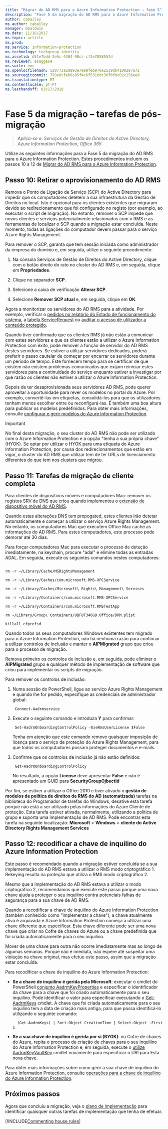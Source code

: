 ```yaml
---
title: "Migrar do AD RMS para o Azure Information Protection – fase 5"
description: "Fase 5 da migração do AD RMS para o Azure Information Protection, que abrange os passos 10 a 12 de Migrar do AD RMS para o Azure Information Protection."
author: cabailey
ms.author: cabailey
manager: mbaldwin
ms.date: 11/16/2017
ms.topic: article
ms.prod: 
ms.service: information-protection
ms.technology: techgroup-identity
ms.assetid: d51e7bdd-2e5c-4304-98cc-cf2e7858557d
ms.reviewer: esaggese
ms.suite: ems
ms.openlocfilehash: 520773a2a893e7e88feb970a2539db4100287a72
ms.sourcegitcommit: 758e0cfeb6c05f4c6f5310dc36fbf0c02c256eed
ms.translationtype: MT
ms.contentlocale: pt-PT
ms.lasthandoff: 03/17/2018
---
```

# <a name="migration-phase-5---post-migration-tasks"></a>Fase 5 da migração – tarefas de pós-migração

>*Aplica-se a: Serviços de Gestão de Direitos do Active Directory, Azure Information Protection, Office 365*


Utilize as seguintes informações para a Fase 5 da migração do AD RMS para o Azure Information Protection. Estes procedimentos incluem os passos 10 a 12 de [Migrar do AD RMS para o Azure Information Protection](migrate-from-ad-rms-to-azure-rms.md).

## <a name="step-10-deprovision-ad-rms"></a>Passo 10: Retirar o aprovisionamento do AD RMS

Remova o Ponto de Ligação de Serviço (SCP) do Active Directory para impedir que os computadores detetem a sua infraestrutura da Gestão de Direitos no local. Isto é opcional para os clientes existentes que migraram devido ao redirecionamento que foi configurado no registo (por exemplo, ao executar o script de migração). No entanto, remover o SCP impede que novos clientes e serviços potencialmente relacionados com o RMS e as ferramentas de localizar o SCP quando a migração estar concluída. Neste momento, todas as ligações do computador devem passar para o serviço Azure Rights Management. 

Para remover o SCP, garanta que tem sessão iniciada como administrador da empresa do domínio e, em seguida, utilize o seguinte procedimento:

1. Na consola Serviços de Gestão de Direitos do Active Directory, clique com o botão direito do rato no cluster do AD RMS e, em seguida, clique em **Propriedades**.

2. Clique no separador **SCP**.

3. Selecione a caixa de verificação **Alterar SCP**.

4. Selecione **Remover SCP atual** e, em seguida, clique em **OK**.

Agora a monitorizar os servidores do AD RMS para a atividade. Por exemplo, verificar o [pedidos no relatório do Estado de funcionamento do sistema](https://technet.microsoft.com/library/ee221012%28v=ws.10%29.aspx), a [tabela ServiceRequest](http://technet.microsoft.com/library/dd772686%28v=ws.10%29.aspx) ou [auditar o acesso de utilizador a conteúdo protegido](http://social.technet.microsoft.com/wiki/contents/articles/3440.ad-rms-frequently-asked-questions-faq.aspx). 

Quando tiver confirmado que os clientes RMS já não estão a comunicar com estes servidores e que os clientes estão a utilizar o Azure Information Protection com êxito, pode remover a função de servidor do AD RMS destes servidores. Se estiver a utilizar servidores dedicados, poderá preferir o passo cautelar de começar por encerrar os servidores durante um período de tempo. Este fornecem tempo para se certificar de que existem não existem problemas comunicados que exijam reiniciar estes servidores para a continuidade do serviço enquanto estiver a investigar por que razão os clientes não estiver a utilizar o Azure Information Protection.

Depois de ter desaprovisionada seus servidores AD RMS, pode querer aproveitar a oportunidade para rever os modelos no portal do Azure. Por exemplo, convertê-las em etiquetas, consolidá-los para que os utilizadores tenham menos escolher entre ou reconfigurá-las. É também uma boa altura para publicar os modelos predefinidos. Para obter mais informações, consulte [configurar e gerir modelos do Azure Information Protection](../deploy-use/configure-policy-templates.md).

>[!IMPORTANT]
> No final desta migração, o seu cluster do AD RMS não pode ser utilizado com o Azure Information Protection e a opção "tenha a sua própria chave" (HYOK). Se optar por utilizar o HYOK para uma etiqueta do Azure Information Protection, por causa dos redirecionamentos que estão em vigor, o cluster do AD RMS que utilizar tem de ter URLs de licenciamento diferentes do que tem nos clusters que migrou.

## <a name="step-11-complete-client-migration-tasks"></a>Passo 11: Tarefas de migração de cliente completa

Para clientes de dispositivos móveis e computadores Mac: remover os registos SRV de DNS que criou quando implementou o [extensão de dispositivo móvel do AD RMS](http://technet.microsoft.com/library/dn673574.aspx).

Quando estas alterações DNS tem propogated, estes clientes irão detetar automaticamente e começar a utilizar o serviço Azure Rights Management. No entanto, os computadores Mac que executem Office Mac cache as informações do AD RMS. Para estes computadores, este processo pode demorar até 30 dias. 

Para forçar computadores Mac para executar o processo de deteção imediatamente, na keychain, procure "adal" e elimine todas as entradas ADAL. Em seguida, execute os seguintes comandos nestes computadores:

````

rm -r ~/Library/Cache/MSRightsManagement

rm -r ~/Library/Caches/com.microsoft.RMS-XPCService

rm -r ~/Library/Caches/Microsoft\ Rights\ Management\ Services

rm -r ~/Library/Containers/com.microsoft.RMS-XPCService

rm -r ~/Library/Containers/com.microsoft.RMSTestApp

rm ~/Library/Group\ Containers/UBF8T346G9.Office/DRM.plist

killall cfprefsd

````

Quando todos os seus computadores Windows existentes tem migrado para o Azure Information Protection, não há nenhuma razão para continuar a utilizar controlos de inclusão e manter o **AIPMigrated** grupo que criou para o processo de migração. 

Remova primeiro os controlos de inclusão e, em seguida, pode eliminar o **AIPMigrated** grupo e qualquer método de implementação de software que criou para implementar os scripts de migração.

Para remover os controlos de inclusão:

1. Numa sessão do PowerShell, ligue ao serviço Azure Rights Management e quando lhe for pedido, especifique as credenciais de administrador global:

        Connect-Aadrmservice

2. Execute o seguinte comando e introduza **Y** para confirmar:

        Set-AadrmOnboardingControlPolicy -UseRmsUserLicense $False
    
    Tenha em atenção que este comando remove quaisquer imposição de licença para o serviço de proteção do Azure Rights Management, para que todos os computadores possam proteger documentos e e-mails.

3. Confirme que os controlos de inclusão já não estão definidos:

        Get-AadrmOnboardingControlPolicy

    No resultado, a opção **License** deve apresentar **False** e não é apresentado um GUID para **SecurityGroupOjbectId**

Por fim, se estiver a utilizar o Office 2010 e tiver ativado o **gestão de modelos de política de direitos de RMS do AD (automatizada)** tarefas na biblioteca do Programador de tarefas do Windows, desative esta tarefa porque não está a ser utilizado pelas informações do Azure Cliente de proteção. Esta tarefa estiver ativada, normalmente, utilizando a política de grupo e suporta uma implementação de AD RMS. Pode encontrar esta tarefa na seguinte localização: **Microsoft** > **Windows** > **cliente do Active Directory Rights Management Services**

## <a name="step-12-rekey-your-azure-information-protection-tenant-key"></a>Passo 12: recodificar a chave de inquilino do Azure Information Protection

Este passo é recomendado quando a migração estiver concluída se a sua implementação do AD RMS estava a utilizar o RMS modo criptográfico 1. Rekeying resulta na proteção que utiliza o RMS modo criptográfico 2. 

Mesmo que a implementação do AD RMS estava a utilizar o modo criptográfico 2, recomendamos que execute este passo porque uma nova chave ajuda a proteger o seu inquilino contra potenciais falhas de segurança para a sua chave de AD RMS.

Quando a recodificar a chave de inquilino do Azure Information Protection (também conhecido como "implementar a chave"), a chave atualmente ativa é arquivada e Azure Information Protection começa a utilizar uma chave diferente que especificar. Esta chave diferente pode ser uma nova chave que criar no Cofre de chaves do Azure ou a chave predefinida que foi criada automaticamente para o seu inquilino.

Mover de uma chave para outra não ocorre imediatamente mas ao longo de algumas semanas. Porque não é imediata, não espere até suspeitar uma violação na chave original, mas efetue este passo, assim que a migração estar concluída.

Para recodificar a chave de inquilino do Azure Information Protection:

- **Se a chave de inquilino é gerida pela Microsoft**: executar o cmdlet do PowerShell [conjunto AadrmKeyProperties](/powershell/module/aadrm/set-aadrmkeyproperties) e especificar o identificador da chave para a chave que foi criado automaticamente para o seu inquilino. Pode identificar o valor para especificar executando o [Get-AadrmKeys](/powershell/module/aadrm/get-aadrmkeys) cmdlet. A chave que foi criada automaticamente para o seu inquilino tem a data de criação mais antiga, para que possa identificá-lo utilizando o seguinte comando:
    
        (Get-AadrmKeys) | Sort-Object CreationTime | Select-Object -First 1

- **Se a sua chave de inquilino é gerida por si (BYOK)**: no Cofre de chaves do Azure, repita o processo de criação de chaves para o seu inquilino do Azure Information Protection e, em seguida, execute o [utilize AadrmKeyVaultKey](/powershell/aadrm/vlatest/use-aadrmkeyvaultkey) cmdlet novamente para especificar o URI para Esta nova chave. 

Para obter mais informações sobre como gerir a sua chave de inquilino do Azure Information Protection, consulte [operações para a chave de inquilino do Azure Information Protection](../deploy-use/operations-tenant-key.md).


## <a name="next-steps"></a>Próximos passos

Agora que concluiu a migração, veja o [plano de implementação](deployment-roadmap.md) para identificar quaisquer outras tarefas de implementação que tenha de efetuar.

[!INCLUDE[Commenting house rules](../includes/houserules.md)]
